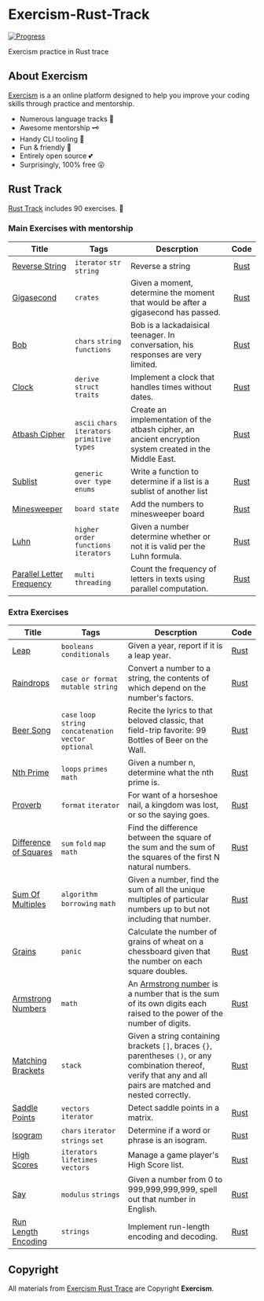 # Exercism-Rust-Track

[![Progress](https://img.shields.io/badge/Progress-85%25-brightgreen)](https://exercism.io/my/tracks/rust)

Exercism practice in Rust trace

## About Exercism

[Exercism](https://exercism.io/about) is a an online platform designed to help you improve your coding skills through practice and mentorship.

- Numerous language tracks 🎯
- Awesome mentorship 🗝
- Handy CLI tooling 🧰
- Fun & friendly 🥰
- Entirely open source 💕
- Surprisingly, 100% free 😮

## Rust Track

[Rust Track](https://exercism.io/my/tracks/rust) includes 90 exercises. 🦀

### Main Exercises with mentorship

Title                                                                                                                 | Tags                                          | Descrption                                                                                              |           Code
--------------------------------------------------------------------------------------------------------------------- | --------------------------------------------- | ------------------------------------------------------------------------------------------------------- | :----------------------:
[Reverse String](https://exercism.io/tracks/rust/exercises/reverse-string/solutions/32cf4f36f765465e810dabc561173453) | `iterator` `str` `string`                     | Reverse a string                                                                                        | [Rust](./reverse-string)
[Gigasecond](https://exercism.io/tracks/rust/exercises/gigasecond/solutions/eb926376f6214aeabb708834046d3392)         | `crates`                                      | Given a moment, determine the moment that would be after a gigasecond has passed.                       |   [Rust](./gigasecond)
[Bob](https://exercism.io/tracks/rust/exercises/bob/solutions/3d87678b6f7e4496b39d3befb37e1d36)                       | `chars` `string functions`                    | Bob is a lackadaisical teenager. In conversation, his responses are very limited.                       |      [Rust](./bob)
[Clock](https://exercism.io/tracks/rust/exercises/clock/solutions/8f2b3603f1e14b1db50ca9ed43ea4bae)                   | `derive` `struct` `traits`                    | Implement a clock that handles times without dates.                                                     |     [Rust](./clock)
[Atbash Cipher](https://exercism.io/tracks/rust/exercises/atbash-cipher/solutions/885d1e04bd644c56bab41e3dbc804278)   | `ascii` `chars` `iterators` `primitive types` | Create an implementation of the atbash cipher, an ancient encryption system created in the Middle East. | [Rust](./atbash-cipher)
[Sublist](https://exercism.io/tracks/rust/exercises/sublist/solutions/cbb828f199ff453192d0396789d76d09)               | `generic over type` `enums`                   | Write a function to determine if a list is a sublist of another list                                    |    [Rust](./sublist)
[Minesweeper](https://exercism.io/my/solutions/d60a502b6e0241a5898d45f06006612f)                                      | `board state`                                 | Add the numbers to minesweeper board                                                                    |  [Rust](./minesweeper)
[Luhn](https://exercism.io/tracks/rust/exercises/luhn/solutions/56df560fbbfc460d95e6f9a15b45e44f)                     | `higher order functions` `iterators`          | Given a number determine whether or not it is valid per the Luhn formula.                               |      [Rust](./luhn)
[Parallel Letter Frequency](https://exercism.io/tracks/rust/exercises/parallel-letter-frequency/solutions/99756fb4e91e4d3484a698f0784afc6e) | `multi threading` | Count the frequency of letters in texts using parallel computation. | [Rust](parallel-letter-frequency) 

### Extra Exercises

Title                                                                                                                               | Tags                                                   | Descrption                                                                                                                                                               | Code
----------------------------------------------------------------------------------------------------------------------------------- | ------------------------------------------------------ | ------------------------------------------------------------------------------------------------------------------------------------------------------------------------ | -------------------------------
[Leap](https://exercism.io/tracks/rust/exercises/leap/solutions/4151df17bcf340039f76e976e29a331f)                                   | `booleans` `conditionals`                              | Given a year, report if it is a leap year.                                                                                                                               | [Rust](./leap)
[Raindrops](https://exercism.io/tracks/rust/exercises/raindrops/solutions/4261ea6274bd40879c136b9839c5b681)                         | `case or format` `mutable string`                      | Convert a number to a string, the contents of which depend on the number's factors.                                                                                      | [Rust](./raindrops)
[Beer Song](https://exercism.io/tracks/rust/exercises/beer-song/solutions/74677aa07a8548bca8bebcb39df98caa)                         | `case` `loop` `string concatenation` `vector optional` | Recite the lyrics to that beloved classic, that field-trip favorite: 99 Bottles of Beer on the Wall.                                                                     | [Rust](./beer-song)
[Nth Prime](https://exercism.io/tracks/rust/exercises/nth-prime/solutions/5bf23c3d35d14c189a933e8c6e9a5d99)                         | `loops` `primes` `math`                                | Given a number n, determine what the nth prime is.                                                                                                                       | [Rust](./nth-prime)
[Proverb](https://exercism.io/tracks/rust/exercises/proverb/solutions/72174c85de0648d194a03a715f7cec57)                             | `format` `iterator`                                    | For want of a horseshoe nail, a kingdom was lost, or so the saying goes.                                                                                                 | [Rust](./proverb)
[Difference of Squares](https://exercism.io/tracks/rust/exercises/difference-of-squares/solutions/2948322895e94aefa128995455886f7b) | `sum` `fold` `map` `math`                              | Find the difference between the square of the sum and the sum of the squares of the first N natural numbers.                                                             | [Rust](./difference-of-squares)
[Sum Of Multiples](https://exercism.io/tracks/rust/exercises/sum-of-multiples/solutions/f16ee7aa22e24d54a08c4910dd177134)           | `algorithm` `borrowing` `math`                         | Given a number, find the sum of all the unique multiples of particular numbers up to but not including that number.                                                      | [Rust](./sum-of-multiples)
[Grains](https://exercism.io/tracks/rust/exercises/grains/solutions/c37110ad75014a8db55cbe8bd5620c43)                               | `panic`                                                | Calculate the number of grains of wheat on a chessboard given that the number on each square doubles.                                                                    | [Rust](./grains)
[Armstrong Numbers](https://exercism.io/tracks/rust/exercises/armstrong-numbers/solutions/7fc73d04797c42a09f1588095c6e6b19)         | `math`                                                 | An [Armstrong number](https://en.wikipedia.org/wiki/Narcissistic_number) is a number that is the sum of its own digits each raised to the power of the number of digits. | [Rust](./armstrong-numbers)
[Matching Brackets](https://exercism.io/tracks/rust/exercises/matching-brackets/solutions/cf8e683778f74137b0cb4f08a622ae2f)         | `stack`                                                | Given a string containing brackets `[]`, braces `{}`, parentheses `()`, or any combination thereof, verify that any and all pairs are matched and nested correctly.      | [Rust](./matching-brackets)
[Saddle Points](https://exercism.io/tracks/rust/exercises/saddle-points/solutions/337fd3e68a6c4f04a75eda7ce8fbeae5)                 | `vectors` `iterator`                                   | Detect saddle points in a matrix.                                                                                                                                        | [Rust](./saddle-points)
[Isogram](https://exercism.io/tracks/rust/exercises/isogram/solutions/e59aca55149a4fc4a2ab8b4d1c9abd2f)                             | `chars` `iterator` `strings` `set`                     | Determine if a word or phrase is an isogram.                                                                                                                             | [Rust](./isogram)
[High Scores](https://exercism.io/tracks/rust/exercises/high-scores/solutions/03c3d15bb4784a65ad92b56913de7656)                     | `iterators` `lifetimes` `vectors`                      | Manage a game player's High Score list.                                                                                                                                  | [Rust](./high-scores)
[Say](https://exercism.io/tracks/rust/exercises/say/solutions/01122d0f87dd4485ac38f91963bb01c4)                                     | `modulus` `strings`                                    | Given a number from 0 to 999,999,999,999, spell out that number in English.                                                                                              | [Rust](./say)
[Run Length Encoding](https://exercism.io/tracks/rust/exercises/run-length-encoding/solutions/c381bfd9af34426ab6dad507ea1b7513)     | `strings`                                              | Implement run-length encoding and decoding.                                                                                                                              | [Rust](./run-length-encoding)

## Copyright

All materials from [Exercism Rust Trace](https://exercism.io/my/tracks/rust) are Copyright **Exercism**.
